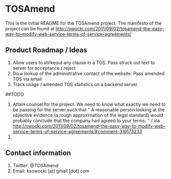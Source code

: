 # TOSAmend

This is the initial README for the TOSAmend project.     The manifesto of the project can be found at http://owocki.com/2011/09/02/tosamend-the-easy-way-to-modify-web-service-terms-of-service-agreements/

## Product Roadmap / Ideas

1. Allow users to strikeout any clause in a TOS.  Pass struck out text to server for acceptance / reject
1. Do a lookup of the administrative contact of the website.  Pass amended TOS via email 
1. Track usage / amended TOS statistics on a backend server.

##TODO

1. Attain counsel for the project.  We need to know what exactly we need to be passing for the server such that " A reasonable person looking at the objective evidence (a rough approximation of the legal standard) would probably conclude that the company had agreed to your terms. "   / via http://owocki.com/2011/09/02/tosamend-the-easy-way-to-modify-web-service-terms-of-service-agreements/#comment-319173233
1. 

## Contact information

1. Twitter: @TOSAmend
1. Email: ksowocki [at] gmail [dot] com



